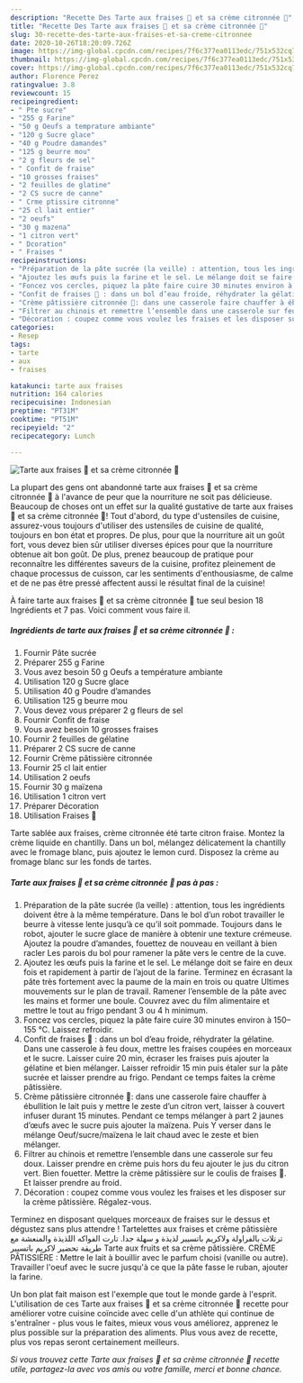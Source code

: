 ```yaml
---
description: "Recette Des Tarte aux fraises 🍓 et sa crème citronnée 🍋"
title: "Recette Des Tarte aux fraises 🍓 et sa crème citronnée 🍋"
slug: 30-recette-des-tarte-aux-fraises-et-sa-creme-citronnee
date: 2020-10-26T18:20:09.726Z
image: https://img-global.cpcdn.com/recipes/7f6c377ea0113edc/751x532cq70/tarte-aux-fraises-🍓-et-sa-creme-citronnee-🍋-photo-principale-de-la-recette.jpg
thumbnail: https://img-global.cpcdn.com/recipes/7f6c377ea0113edc/751x532cq70/tarte-aux-fraises-🍓-et-sa-creme-citronnee-🍋-photo-principale-de-la-recette.jpg
cover: https://img-global.cpcdn.com/recipes/7f6c377ea0113edc/751x532cq70/tarte-aux-fraises-🍓-et-sa-creme-citronnee-🍋-photo-principale-de-la-recette.jpg
author: Florence Perez
ratingvalue: 3.8
reviewcount: 15
recipeingredient:
- " Pte sucre"
- "255 g Farine"
- "50 g Oeufs a temprature ambiante"
- "120 g Sucre glace"
- "40 g Poudre damandes"
- "125 g beurre mou"
- "2 g fleurs de sel"
- " Confit de fraise"
- "10 grosses fraises"
- "2 feuilles de glatine"
- "2 CS sucre de canne"
- " Crme ptissire citronne"
- "25 cl lait entier"
- "2 oeufs"
- "30 g mazena"
- "1 citron vert"
- " Dcoration"
- " Fraises "
recipeinstructions:
- "Préparation de la pâte sucrée (la veille) : attention, tous les ingrédients doivent être à la même température. Dans le bol d’un robot travailler le beurre à vitesse lente jusqu’à ce qu’il soit pommade. Toujours dans le robot, ajouter le sucre glace de manière à obtenir une texture crémeuse. Ajoutez la poudre d’amandes, fouettez de nouveau en veillant à bien racler Les parois du bol pour ramener la pâte vers le centre de la cuve."
- "Ajoutez les œufs puis la farine et le sel. Le mélange doit se faire en deux fois et rapidement à partir de l’ajout de la farine. Terminez en écrasant la pâte très fortement avec la paume de la main en trois ou quatre Ultimes mouvements sur le plan de travail. Ramener l’ensemble de la pâte avec les mains et former une boule. Couvrez avec du film alimentaire et mettre le tout au frigo pendant 3 ou 4 h minimum."
- "Foncez vos cercles, piquez la pâte faire cuire 30 minutes environ à 150–155 °C. Laissez refroidir."
- "Confit de fraises 🍓 : dans un bol d’eau froide, réhydrater la gélatine. Dans une casserole à feu doux, mettre les fraises coupées en morceaux et le sucre. Laisser cuire 20 min, écraser les fraises puis ajouter la gélatine et bien mélanger. Laisser refroidir 15 min puis étaler sur la pâte sucrée et laisser prendre au frigo. Pendant ce temps faites la crème pâtissière."
- "Crème pâtissière citronnée 🍋: dans une casserole faire chauffer à ébullition le lait puis y mettre le zeste d’un citron vert, laisser à couvert infuser durant 15 minutes. Pendant ce temps mélanger à part 2 jaunes d’œufs avec le sucre puis ajouter la maïzena. Puis Y verser dans le mélange Oeuf/sucre/maïzena le lait chaud avec le zeste et bien mélanger."
- "Filtrer au chinois et remettre l’ensemble dans une casserole sur feu doux. Laisser prendre en crème puis hors du feu ajouter le jus du citron vert. Bien fouetter. Mettre la crème pâtissière sur le coulis de fraises 🍓. Et laisser prendre au froid."
- "Décoration : coupez comme vous voulez les fraises et les disposer sur la crème pâtissière. Régalez-vous."
categories:
- Resep
tags:
- tarte
- aux
- fraises

katakunci: tarte aux fraises 
nutrition: 164 calories
recipecuisine: Indonesian
preptime: "PT31M"
cooktime: "PT51M"
recipeyield: "2"
recipecategory: Lunch

---
```



![Tarte aux fraises 🍓 et sa crème citronnée 🍋](https://img-global.cpcdn.com/recipes/7f6c377ea0113edc/751x532cq70/tarte-aux-fraises-🍓-et-sa-creme-citronnee-🍋-photo-principale-de-la-recette.jpg)

La plupart des gens ont abandonné tarte aux fraises 🍓 et sa crème citronnée 🍋 à l'avance de peur que la nourriture ne soit pas délicieuse. Beaucoup de choses ont un effet sur la qualité gustative de tarte aux fraises 🍓 et sa crème citronnée 🍋! Tout d'abord, du type d'ustensiles de cuisine, assurez-vous toujours d'utiliser des ustensiles de cuisine de qualité, toujours en bon état et propres. De plus, pour que la nourriture ait un goût fort, vous devez bien sûr utiliser diverses épices pour que la nourriture obtenue ait bon goût. De plus, prenez beaucoup de pratique pour reconnaître les différentes saveurs de la cuisine, profitez pleinement de chaque processus de cuisson, car les sentiments d'enthousiasme, de calme et de ne pas être pressé affectent aussi le résultat final de la cuisine!

<!--inarticleads1-->

À faire tarte aux fraises 🍓 et sa crème citronnée 🍋 tue seul besion 18 Ingrédients et 7 pas. Voici comment vous faire il.

##### Ingrédients de tarte aux fraises 🍓 et sa crème citronnée 🍋 :

1. Fournir  Pâte sucrée
1. Préparer 255 g Farine
1. Vous avez besoin 50 g Oeufs a température ambiante
1. Utilisation 120 g Sucre glace
1. Utilisation 40 g Poudre d’amandes
1. Utilisation 125 g beurre mou
1. Vous devez vous préparer 2 g fleurs de sel
1. Fournir  Confit de fraise
1. Vous avez besoin 10 grosses fraises
1. Fournir 2 feuilles de gélatine
1. Préparer 2 CS sucre de canne
1. Fournir  Crème pâtissière citronnée
1. Fournir 25 cl lait entier
1. Utilisation 2 oeufs
1. Fournir 30 g maïzena
1. Utilisation 1 citron vert
1. Préparer  Décoration
1. Utilisation  Fraises 🍓


Tarte sablée aux fraises, crème citronnée été tarte citron fraise. Montez la crème liquide en chantilly. Dans un bol, mélangez délicatement la chantilly avec le fromage blanc, puis ajoutez le lemon curd. Disposez la crème au fromage blanc sur les fonds de tartes. 

<!--inarticleads2-->

##### Tarte aux fraises 🍓 et sa crème citronnée 🍋 pas à pas :

1. Préparation de la pâte sucrée (la veille) : attention, tous les ingrédients doivent être à la même température. Dans le bol d’un robot travailler le beurre à vitesse lente jusqu’à ce qu’il soit pommade. Toujours dans le robot, ajouter le sucre glace de manière à obtenir une texture crémeuse. Ajoutez la poudre d’amandes, fouettez de nouveau en veillant à bien racler Les parois du bol pour ramener la pâte vers le centre de la cuve.
1. Ajoutez les œufs puis la farine et le sel. Le mélange doit se faire en deux fois et rapidement à partir de l’ajout de la farine. Terminez en écrasant la pâte très fortement avec la paume de la main en trois ou quatre Ultimes mouvements sur le plan de travail. Ramener l’ensemble de la pâte avec les mains et former une boule. Couvrez avec du film alimentaire et mettre le tout au frigo pendant 3 ou 4 h minimum.
1. Foncez vos cercles, piquez la pâte faire cuire 30 minutes environ à 150–155 °C. Laissez refroidir.
1. Confit de fraises 🍓 : dans un bol d’eau froide, réhydrater la gélatine. Dans une casserole à feu doux, mettre les fraises coupées en morceaux et le sucre. Laisser cuire 20 min, écraser les fraises puis ajouter la gélatine et bien mélanger. Laisser refroidir 15 min puis étaler sur la pâte sucrée et laisser prendre au frigo. Pendant ce temps faites la crème pâtissière.
1. Crème pâtissière citronnée 🍋: dans une casserole faire chauffer à ébullition le lait puis y mettre le zeste d’un citron vert, laisser à couvert infuser durant 15 minutes. Pendant ce temps mélanger à part 2 jaunes d’œufs avec le sucre puis ajouter la maïzena. Puis Y verser dans le mélange Oeuf/sucre/maïzena le lait chaud avec le zeste et bien mélanger.
1. Filtrer au chinois et remettre l’ensemble dans une casserole sur feu doux. Laisser prendre en crème puis hors du feu ajouter le jus du citron vert. Bien fouetter. Mettre la crème pâtissière sur le coulis de fraises 🍓. Et laisser prendre au froid.
1. Décoration : coupez comme vous voulez les fraises et les disposer sur la crème pâtissière. Régalez-vous.


Terminez en disposant quelques morceaux de fraises sur le dessus et dégustez sans plus attendre ! Tartelettes aux fraises et crème pâtissière ترتلات بالفراولة ولاكريم باتسيير لذيذة و سهلة جدا. تارت الفواكه اللذيذة والمنعشة مع طريقة تحضير لاكريم باتسيير Tarte aux fruits et sa crème pâtissière. CRÈME PÂTISSIÈRE : Mettre le lait à bouillir avec le parfum choisi (vanille ou autre). Travailler l&#39;oeuf avec le sucre jusqu&#39;à ce que la pâte fasse le ruban, ajouter la farine. 

<!--inarticleads1-->

<p>
Un bon plat fait maison est l'exemple que tout le monde garde à l'esprit. L'utilisation de ces Tarte aux fraises 🍓 et sa crème citronnée 🍋 recette pour améliorer votre cuisine coïncide avec celle d'un athlète qui continue de s'entraîner - plus vous le faites, mieux vous vous améliorez, apprenez le plus possible sur la préparation des aliments. Plus vous avez de recette, plus vos repas seront certainement meilleurs.
</p>

<p>
<i>Si vous trouvez cette Tarte aux fraises 🍓 et sa crème citronnée 🍋 recette utile, partagez-la avec vos amis ou votre famille, merci et bonne chance.</i>
</p>
